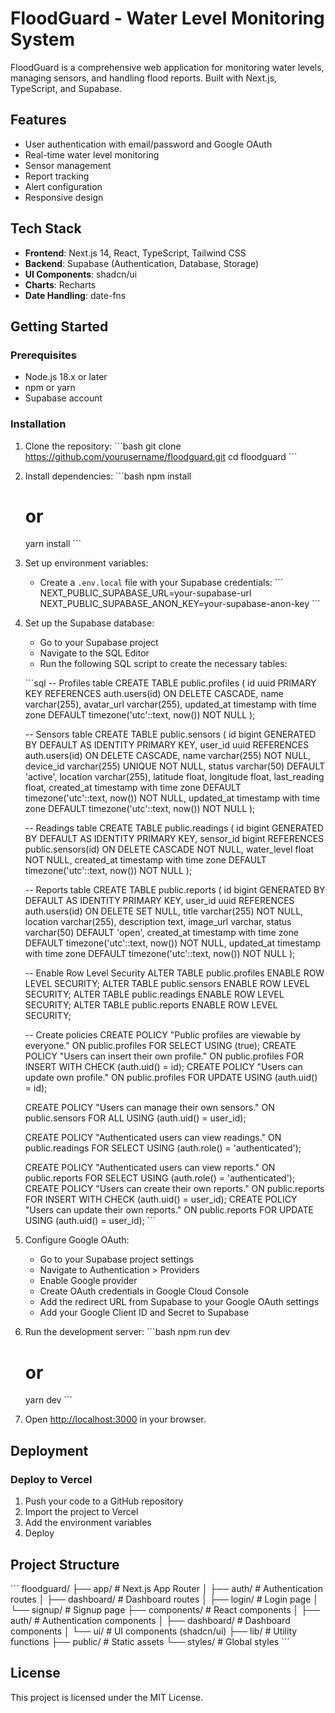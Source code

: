 # FloodGuard - Water Level Monitoring System

FloodGuard is a comprehensive web application for monitoring water levels, managing sensors, and handling flood reports. Built with Next.js, TypeScript, and Supabase.

## Features

- User authentication with email/password and Google OAuth
- Real-time water level monitoring
- Sensor management
- Report tracking
- Alert configuration
- Responsive design

## Tech Stack

- **Frontend**: Next.js 14, React, TypeScript, Tailwind CSS
- **Backend**: Supabase (Authentication, Database, Storage)
- **UI Components**: shadcn/ui
- **Charts**: Recharts
- **Date Handling**: date-fns

## Getting Started

### Prerequisites

- Node.js 18.x or later
- npm or yarn
- Supabase account

### Installation

1. Clone the repository:
   \`\`\`bash
   git clone https://github.com/yourusername/floodguard.git
   cd floodguard
   \`\`\`

2. Install dependencies:
   \`\`\`bash
   npm install
   # or
   yarn install
   \`\`\`

3. Set up environment variables:
   - Create a `.env.local` file with your Supabase credentials:
   \`\`\`
   NEXT_PUBLIC_SUPABASE_URL=your-supabase-url
   NEXT_PUBLIC_SUPABASE_ANON_KEY=your-supabase-anon-key
   \`\`\`

4. Set up the Supabase database:
   - Go to your Supabase project
   - Navigate to the SQL Editor
   - Run the following SQL script to create the necessary tables:

   \`\`\`sql
   -- Profiles table
   CREATE TABLE public.profiles (
     id uuid PRIMARY KEY REFERENCES auth.users(id) ON DELETE CASCADE,
     name varchar(255),
     avatar_url varchar(255),
     updated_at timestamp with time zone DEFAULT timezone('utc'::text, now()) NOT NULL
   );

   -- Sensors table
   CREATE TABLE public.sensors (
     id bigint GENERATED BY DEFAULT AS IDENTITY PRIMARY KEY,
     user_id uuid REFERENCES auth.users(id) ON DELETE CASCADE,
     name varchar(255) NOT NULL,
     device_id varchar(255) UNIQUE NOT NULL,
     status varchar(50) DEFAULT 'active',
     location varchar(255),
     latitude float,
     longitude float,
     last_reading float,
     created_at timestamp with time zone DEFAULT timezone('utc'::text, now()) NOT NULL,
     updated_at timestamp with time zone DEFAULT timezone('utc'::text, now()) NOT NULL
   );

   -- Readings table
   CREATE TABLE public.readings (
     id bigint GENERATED BY DEFAULT AS IDENTITY PRIMARY KEY,
     sensor_id bigint REFERENCES public.sensors(id) ON DELETE CASCADE NOT NULL,
     water_level float NOT NULL,
     created_at timestamp with time zone DEFAULT timezone('utc'::text, now()) NOT NULL
   );

   -- Reports table
   CREATE TABLE public.reports (
     id bigint GENERATED BY DEFAULT AS IDENTITY PRIMARY KEY,
     user_id uuid REFERENCES auth.users(id) ON DELETE SET NULL,
     title varchar(255) NOT NULL,
     location varchar(255),
     description text,
     image_url varchar,
     status varchar(50) DEFAULT 'open',
     created_at timestamp with time zone DEFAULT timezone('utc'::text, now()) NOT NULL,
     updated_at timestamp with time zone DEFAULT timezone('utc'::text, now()) NOT NULL
   );

   -- Enable Row Level Security
   ALTER TABLE public.profiles ENABLE ROW LEVEL SECURITY;
   ALTER TABLE public.sensors ENABLE ROW LEVEL SECURITY;
   ALTER TABLE public.readings ENABLE ROW LEVEL SECURITY;
   ALTER TABLE public.reports ENABLE ROW LEVEL SECURITY;

   -- Create policies
   CREATE POLICY "Public profiles are viewable by everyone." ON public.profiles FOR SELECT USING (true);
   CREATE POLICY "Users can insert their own profile." ON public.profiles FOR INSERT WITH CHECK (auth.uid() = id);
   CREATE POLICY "Users can update own profile." ON public.profiles FOR UPDATE USING (auth.uid() = id);

   CREATE POLICY "Users can manage their own sensors." ON public.sensors FOR ALL USING (auth.uid() = user_id);

   CREATE POLICY "Authenticated users can view readings." ON public.readings FOR SELECT USING (auth.role() = 'authenticated');

   CREATE POLICY "Authenticated users can view reports." ON public.reports FOR SELECT USING (auth.role() = 'authenticated');
   CREATE POLICY "Users can create their own reports." ON public.reports FOR INSERT WITH CHECK (auth.uid() = user_id);
   CREATE POLICY "Users can update their own reports." ON public.reports FOR UPDATE USING (auth.uid() = user_id);
   \`\`\`

5. Configure Google OAuth:
   - Go to your Supabase project settings
   - Navigate to Authentication > Providers
   - Enable Google provider
   - Create OAuth credentials in Google Cloud Console
   - Add the redirect URL from Supabase to your Google OAuth settings
   - Add your Google Client ID and Secret to Supabase

6. Run the development server:
   \`\`\`bash
   npm run dev
   # or
   yarn dev
   \`\`\`

7. Open [http://localhost:3000](http://localhost:3000) in your browser.

## Deployment

### Deploy to Vercel

1. Push your code to a GitHub repository
2. Import the project to Vercel
3. Add the environment variables
4. Deploy

## Project Structure

\`\`\`
floodguard/
├── app/                    # Next.js App Router
│   ├── auth/               # Authentication routes
│   ├── dashboard/          # Dashboard routes
│   ├── login/              # Login page
│   └── signup/             # Signup page
├── components/             # React components
│   ├── auth/               # Authentication components
│   ├── dashboard/          # Dashboard components
│   └── ui/                 # UI components (shadcn/ui)
├── lib/                    # Utility functions
├── public/                 # Static assets
└── styles/                 # Global styles
\`\`\`

## License

This project is licensed under the MIT License.
